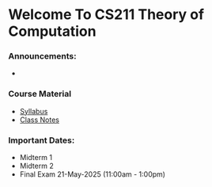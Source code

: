 # Welcome To CS211 Theory of Computation

### Announcements:
- 

### Course Material
- [Syllabus](Syllabus.md)
- [Class Notes](Class_notes)

### Important Dates: 
- Midterm 1 
- Midterm 2
- Final Exam 21-May-2025 (11:00am - 1:00pm) 
